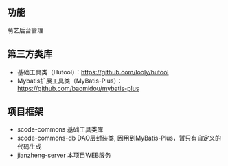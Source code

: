 ## 功能
萌艺后台管理

## 第三方类库
* 基础工具类（Hutool）：https://github.com/looly/hutool
* Mybatis扩展工具类（MyBatis-Plus）： https://github.com/baomidou/mybatis-plus

## 项目框架
* scode-commons 基础工具类库
* scode-commons-db DAO层封装类, 因用到MyBatis-Plus，暂只有自定义的代码生成
* jianzheng-server 本项目WEB服务


